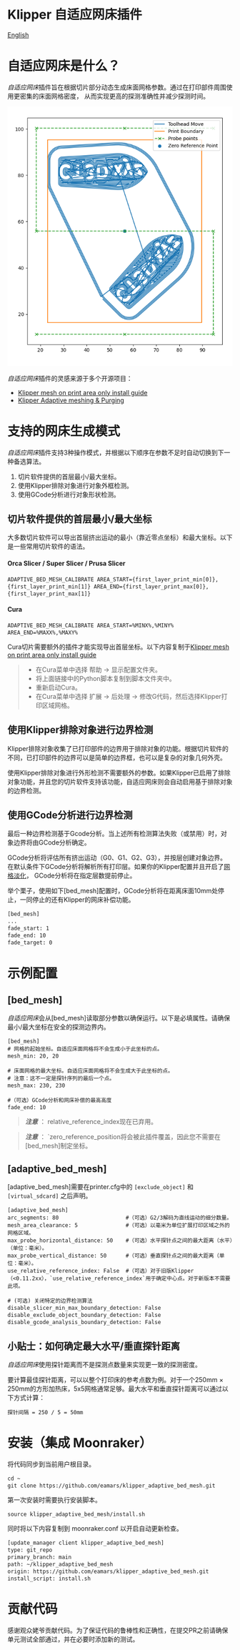 Klipper 自适应网床插件
===
[English](readme.md)

# 自适应网床是什么？
*自适应网床*插件旨在根据切片部分动态生成床面网格参数。通过在打印部件周围使用更密集的床面网格密度，
从而实现更高的探测准确性并减少探测时间。

![bed_mesh_path](resources/bed_mesh_path.png)

*自适应网床*插件的灵感来源于多个开源项目：
- [Klipper mesh on print area only install guide](https://gist.github.com/ChipCE/95fdbd3c2f3a064397f9610f915f7d02)
- [Klipper Adaptive meshing & Purging](https://github.com/kyleisah/Klipper-Adaptive-Meshing-Purging)

# 支持的网床生成模式
*自适应网床*插件支持3种操作模式，并根据以下顺序在参数不足时自动切换到下一种备选算法。

1. 切片软件提供的首层最小/最大坐标。
2. 使用Klipper排除对象进行对象外框检测。
3. 使用GCode分析进行对象形状检测。


## 切片软件提供的首层最小/最大坐标
大多数切片软件可以导出首层挤出运动的最小（靠近零点坐标）和最大坐标。以下是一些常用切片软件的语法。

#### Orca Slicer / Super Slicer / Prusa Slicer

    ADAPTIVE_BED_MESH_CALIBRATE AREA_START={first_layer_print_min[0]},{first_layer_print_min[1]} AREA_END={first_layer_print_max[0]},{first_layer_print_max[1]}

#### Cura

    ADAPTIVE_BED_MESH_CALIBRATE AREA_START=%MINX%,%MINY% AREA_END=%MAXX%,%MAXY%

Cura切片需要额外的插件才能实现导出首层坐标。以下内容复制于[Klipper mesh on print area only install guide](https://gist.github.com/ChipCE/95fdbd3c2f3a064397f9610f915f7d02)

> - 在Cura菜单中选择 帮助 -> 显示配置文件夹。
> - 将上面链接中的Python脚本复制到脚本文件夹中。
> - 重新启动Cura。
> - 在Cura菜单中选择 扩展 -> 后处理 -> 修改G代码，然后选择Klipper打印区域网格。

## 使用Klipper排除对象进行边界检测
Klipper排除对象收集了已打印部件的边界用于排除对象的功能。根据切片软件的不同，已打印部件的边界可以是简单的边界框，也可以是复杂的对象几何外壳。

使用Klipper排除对象进行外形检测不需要额外的参数。如果Klipper已启用了排除对象功能，并且您的切片软件支持该功能，自适应网床则会自动启用基于排除对象的边界检测。

## 使用GCode分析进行边界检测
最后一种边界检测基于Gcode分析。当上述所有检测算法失败（或禁用）时，对象边界将由GCode分析确定。

GCode分析将评估所有挤出运动（G0、G1、G2、G3），并按层创建对象边界。在默认条件下GCode分析将解析所有打印层。如果你的Klipper配置并且开启了[网格淡化](https://www.klipper3d.org/Bed_Mesh.html#mesh-fade)，
GCode分析将在指定层数提前停止。

举个栗子，使用如下[bed_mesh]配置时，GCode分析将在距离床面10mm处停止，一同停止的还有Klipper的网床补偿功能。
    
    [bed_mesh]
    ...
    fade_start: 1
    fade_end: 10
    fade_target: 0

# 示例配置
## [bed_mesh]
*自适应网床*会从[bed_mesh]读取部分参数以确保运行。以下是必填属性。请确保最小/最大坐标在安全的探测边界内。

    [bed_mesh]
    # 网格的起始坐标。自适应床面网格将不会生成小于此坐标的点。
    mesh_min: 20, 20
    
    # 床面网格的最大坐标。自适应床面网格将不会生成大于此坐标的点。
    # 注意：这不一定是探针序列的最后一个点。
    mesh_max: 230, 230
    
    #（可选）GCode分析和网床补偿的最高高度
    fade_end: 10

> **_注意_** ： relative_reference_index现在已弃用。

> **_注意_** ： `zero_reference_position将会被此插件覆盖，因此您不需要在[bed_mesh]制定坐标。

## [adaptive_bed_mesh]
[adaptive_bed_mesh]需要在printer.cfg中的 `[exclude_object]` 和 `[virtual_sdcard]` 之后声明。

    [adaptive_bed_mesh]
    arc_segments: 80                     #（可选）G2/3解码为直线运动的细分数量。
    mesh_area_clearance: 5               #（可选）以毫米为单位扩展打印区域之外的网格区域。
    max_probe_horizontal_distance: 50    #（可选）水平探针点之间的最大距离（水平）（单位：毫米）。
    max_probe_vertical_distance: 50      #（可选）垂直探针点之间的最大距离（单位：毫米）。
    use_relative_reference_index: False  #（可选）对于旧版Klipper（<0.11.2xx），`use_relative_reference_index`用于确定中心点。对于新版本不需要此项。

    # (可选) 关闭特定的边界检测算法
    disable_slicer_min_max_boundary_detection: False
    disable_exclude_object_boundary_detection: False
    disable_gcode_analysis_boundary_detection: False

## 小贴士：如何确定最大水平/垂直探针距离
*自适应网床*使用探针距离而不是探测点数量来实现更一致的探测密度。

要计算最佳探针距离，可以以整个打印床的参考点数为例。对于一个250mm × 250mm的方形加热床，5x5网格通常足够。最大水平和垂直探针距离可以通过以下方式计算：

    探针间隔 = 250 / 5 = 50mm

# 安装（集成 Moonraker）
将代码同步到当前用户根目录。

    cd ~
    git clone https://github.com/eamars/klipper_adaptive_bed_mesh.git

第一次安装时需要执行安装脚本。

    source klipper_adaptive_bed_mesh/install.sh

同时将以下内容复制到 moonraker.conf 以开启自动更新检查。

    [update_manager client klipper_adaptive_bed_mesh]
    type: git_repo
    primary_branch: main
    path: ~/klipper_adaptive_bed_mesh
    origin: https://github.com/eamars/klipper_adaptive_bed_mesh.git
    install_script: install.sh

# 贡献代码
感谢观众姥爷贡献代码。为了保证代码的鲁棒性和正确性，在提交PR之前请确保单元测试全部通过，并在必要时添加新的测试。
